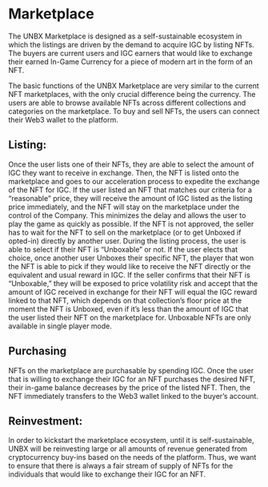# Marketplace

The UNBX Marketplace is designed as a self-sustainable ecosystem in which the listings are driven by the demand to acquire IGC by listing NFTs. The buyers are current users and IGC earners that would like to exchange their earned In-Game Currency for a piece of modern art in the form of an NFT.

The basic functions of the UNBX Marketplace are very similar to the current NFT marketplaces, with the only crucial difference being the currency. The users are able to browse available NFTs across different collections and categories on the marketplace. To buy and sell NFTs, the users can connect their Web3 wallet to the platform. 


## Listing:

Once the user lists one of their NFTs, they are able to select the amount of IGC they want to receive in exchange. Then, the NFT is listed onto the marketplace and goes to our acceleration process to expedite the exchange of the NFT for IGC. If the user listed an NFT that matches our criteria for a “reasonable” price, they will receive the amount of IGC listed as the listing price immediately, and the NFT will stay on the marketplace under the control of the Company. This minimizes the delay and allows the user to play the game as quickly as possible. If the NFT is not approved, the seller has to wait for the NFT to sell on the marketplace (or to get Unboxed if opted-in) directly by another user. 
During the listing process, the user is able to select if their NFT is “Unboxable” or not. If the user elects that choice, once another user Unboxes their specific NFT, the player that won the NFT is able to pick if they would like to receive the NFT directly or the equivalent and usual reward in IGC. If the seller confirms that their NFT is “Unboxable,” they will be exposed to price volatility risk and accept that the amount of IGC received in exchange for their NFT will equal the IGC reward linked to that NFT, which depends on that collection’s floor price at the moment the NFT is Unboxed, even if it’s less than the amount of IGC that the user listed their NFT on the marketplace for. Unboxable NFTs are only available in single player mode.

## Purchasing

NFTs on the marketplace are purchasable by spending IGC. Once the user that is willing to exchange their IGC for an NFT purchases the desired NFT, their in-game balance decreases by the price of the listed NFT. Then, the NFT immediately transfers to the Web3 wallet linked to the buyer’s account.


## Reinvestment:

In order to kickstart the marketplace ecosystem, until it is self-sustainable, UNBX will be reinvesting large or all amounts of revenue generated from cryptocurrency buy-ins based on the needs of the platform. Thus, we want to ensure that there is always a fair stream of supply of NFTs for the individuals that would like to exchange their IGC for an NFT.